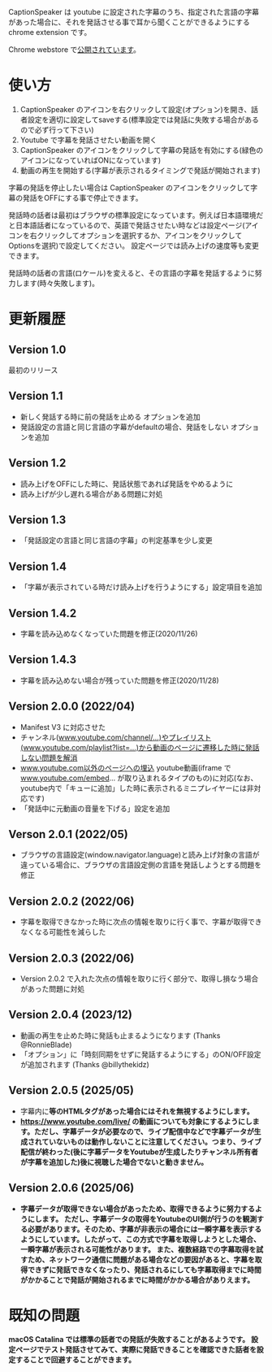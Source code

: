 CaptionSpeaker は youtube に設定された字幕のうち、指定された言語の字幕があった場合に、それを発話させる事で耳から聞くことができるようにする chrome extension です。

Chrome webstore で[公開されています](https://chrome.google.com/webstore/detail/captionspeaker/infafaffjndfcflcoemolnggghgoodce)。

# 使い方

1. CaptionSpeaker のアイコンを右クリックして設定(オプション)を開き、話者設定を適切に設定してsaveする(標準設定では発話に失敗する場合があるので必ず行って下さい)
2. Youtube で字幕を発話させたい動画を開く
3. CaptionSpeaker のアイコンをクリックして字幕の発話を有効にする(緑色のアイコンになっていればONになっています)
4. 動画の再生を開始する(字幕が表示されるタイミングで発話が開始されます)

字幕の発話を停止したい場合は CaptionSpeaker のアイコンをクリックして字幕の発話をOFFにする事で停止できます。

発話時の話者は最初はブラウザの標準設定になっています。例えば日本語環境だと日本語話者になっているので、英語で発話させたい時などは設定ページ(アイコンを右クリックしてオプションを選択するか、アイコンをクリックしてOptionsを選択)で設定してください。
設定ページでは読み上げの速度等も変更できます。

発話時の話者の言語(ロケール)を変えると、その言語の字幕を発話するように努力します(時々失敗します)。

# 更新履歴

## Version 1.0
最初のリリース

## Version 1.1
- 新しく発話する時に前の発話を止める オプションを追加
- 発話設定の言語と同じ言語の字幕がdefaultの場合、発話をしない オプションを追加

## Version 1.2
- 読み上げをOFFにした時に、発話状態であれば発話をやめるように
- 読み上げが少し遅れる場合がある問題に対処

## Version 1.3
- 「発話設定の言語と同じ言語の字幕」の判定基準を少し変更

## Version 1.4
- 「字幕が表示されている時だけ読み上げを行うようにする」設定項目を追加

## Version 1.4.2
- 字幕を読み込めなくなっていた問題を修正(2020/11/26)

## Version 1.4.3
- 字幕を読み込めない場合が残っていた問題を修正(2020/11/28)

## Version 2.0.0 (2022/04)
- Manifest V3 に対応させた
- チャンネル(www.youtube.com/channel/...)やプレイリスト(www.youtube.com/playlist?list=...)から動画のページに遷移した時に発話しない問題を解消
- www.youtube.com以外のページへの埋込 youtube動画(iframe で www.youtube.com/embed... が取り込まれるタイプのもの)に対応(なお、youtube内で「キューに追加」した時に表示されるミニプレイヤーには非対応です)
- 「発話中に元動画の音量を下げる」設定を追加

## Verson 2.0.1 (2022/05)
- ブラウザの言語設定(window.navigator.language)と読み上げ対象の言語が違っている場合に、ブラウザの言語設定側の言語を発話しようとする問題を修正

## Version 2.0.2 (2022/06)
- 字幕を取得できなかった時に次点の情報を取りに行く事で、字幕が取得できなくなる可能性を減らした

## Version 2.0.3 (2022/06)
- Version 2.0.2 で入れた次点の情報を取りに行く部分で、取得し損なう場合があった問題に対処

## Version 2.0.4 (2023/12)
- 動画の再生を止めた時に発話も止まるようになります (Thanks @RonnieBlade)
- 「オプション」に「時刻同期をせずに発話するようにする」のON/OFF設定が追加されます (Thanks @billythekidz)

## Version 2.0.5 (2025/05)
- 字幕内に<b>等のHTMLタグがあった場合にはそれを無視するようにします。
- https://www.youtube.com/live/ の動画についても対象にするようにします。ただし、字幕データが必要なので、ライブ配信中などで字幕データが生成されていないものは動作しないことに注意してください。つまり、ライブ配信が終わった(後に字幕データをYoutubeが生成したりチャンネル所有者が字幕を追加した)後に視聴した場合でないと動きません。

## Version 2.0.6 (2025/06)
- 字幕データが取得できない場合があったため、取得できるように努力するようにします。
  ただし、字幕データの取得をYoutubeのUI側が行うのを観測する必要があります。そのため、字幕が非表示の場合には一瞬字幕を表示するようにしています。したがって、この方式で字幕を取得しようとした場合、一瞬字幕が表示される可能性があります。
  また、複数経路での字幕取得を試すため、ネットワーク通信に問題がある場合などの要因があると、字幕を取得できずに発話できなくなったり、発話されるにしても字幕取得までに時間がかかることで発話が開始されるまでに時間がかかる場合がありえます。


# 既知の問題

macOS Catalina では標準の話者での発話が失敗することがあるようです。
設定ページでテスト発話させてみて、実際に発話できることを確認できた話者を設定することで回避することができます。

